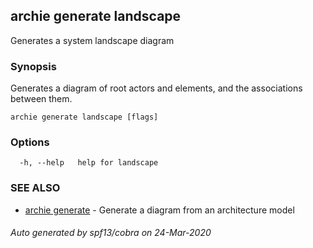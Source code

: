 ## archie generate landscape

Generates a system landscape diagram

### Synopsis

Generates a diagram of root actors and elements, and the associations between them.

```
archie generate landscape [flags]
```

### Options

```
  -h, --help   help for landscape
```

### SEE ALSO

* [archie generate](archie_generate.md)	 - Generate a diagram from an architecture model

###### Auto generated by spf13/cobra on 24-Mar-2020
